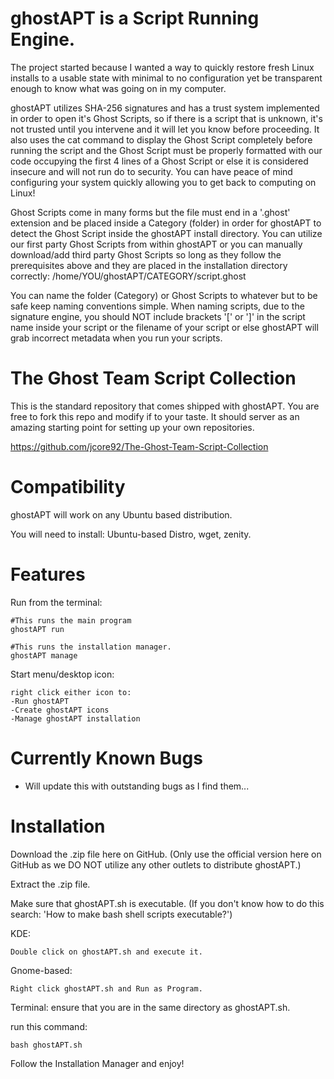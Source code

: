 ghostAPT is a Script Running Engine.
=====================================================================

The project started because I wanted a way to quickly restore fresh Linux installs to a usable state with minimal to no configuration yet be transparent enough to know what was going on in my computer.

ghostAPT utilizes SHA-256 signatures and has a trust system implemented in order to open it's Ghost Scripts, so if there is a script that is unknown, it's not trusted until you intervene and it will let you know before proceeding. It also uses the cat command to display the Ghost Script completely before running the script and the Ghost Script must be properly formatted with our code occupying the first 4 lines of a Ghost Script or else it is considered insecure and will not run do to security. You can have peace of mind configuring your system quickly allowing you to get back to computing on Linux!

Ghost Scripts come in many forms but the file must end in a '.ghost' extension and be placed inside a Category (folder) in order for ghostAPT to detect the Ghost Script inside the ghostAPT install directory. You can utilize our first party Ghost Scripts from within ghostAPT or you can manually download/add third party Ghost Scripts so long as they follow the prerequisites above and they are placed in the installation directory correctly: /home/YOU/ghostAPT/CATEGORY/script.ghost

You can name the folder (Category) or Ghost Scripts to whatever but to be safe keep naming conventions simple. When naming scripts, due to the signature engine, you should NOT include brackets '[' or ']' in the script name inside your script or the filename of your script or else ghostAPT will grab incorrect metadata when you run your scripts.

The Ghost Team Script Collection
=====================================================================
This is the standard repository that comes shipped with ghostAPT. You are free to fork this repo and modify if to your taste. It should server as an amazing starting point for setting up your own repositories.

https://github.com/jcore92/The-Ghost-Team-Script-Collection

Compatibility
=====================================================================
ghostAPT will work on any Ubuntu based distribution.

You will need to install:
Ubuntu-based Distro, wget, zenity.

Features
=====================================================================
Run from the terminal:

    #This runs the main program
    ghostAPT run

    #This runs the installation manager.
    ghostAPT manage

Start menu/desktop icon:

    right click either icon to:
    -Run ghostAPT
    -Create ghostAPT icons
    -Manage ghostAPT installation

Currently Known Bugs
=====================================================================
* Will update this with outstanding bugs as I find them...

Installation
=====================================================================
Download the .zip file here on GitHub. (Only use the official version here on GitHub as we DO NOT utilize any other outlets to distribute ghostAPT.)

Extract the .zip file.

Make sure that ghostAPT.sh is executable. (If you don't know how to do this search: 'How to make bash shell scripts executable?')

KDE:
        
    Double click on ghostAPT.sh and execute it.

Gnome-based:
        
    Right click ghostAPT.sh and Run as Program.

Terminal:
ensure that you are in the same directory as ghostAPT.sh.

run this command:

    bash ghostAPT.sh

Follow the Installation Manager and enjoy!
